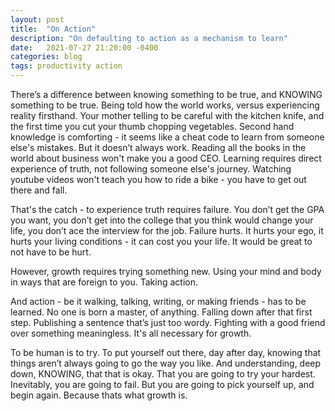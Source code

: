 ```yaml
---
layout: post
title:  "On Action"
description: "On defaulting to action as a mechanism to learn"
date:   2021-07-27 21:20:00 -0400
categories: blog
tags: productivity action
---
```


There’s a difference between knowing something to be true, and KNOWING something to be true.  Being told how the world works, versus experiencing reality firsthand.  Your mother telling to be careful with the kitchen knife, and the first time you cut your thumb chopping vegetables. Second hand knowledge is comforting - it seems like a cheat code to learn from someone else's mistakes.  But it doesn’t always work.  Reading all the books in the world about business won't make you a good CEO.  Learning requires direct experience of truth, not following someone else's journey.  Watching youtube videos won't teach you how to ride a bike - you have to get out there and fall.

That's the catch - to experience truth requires failure.  You don’t get the GPA you want, you don’t get into the college that you think would change your life, you don’t ace the interview for the job.  Failure hurts.  It hurts your ego, it hurts your living conditions - it can cost you your life.  It would be great to not have to be hurt.

However, growth requires trying something new. Using your mind and body in ways that are foreign to you.  Taking action. 

And action - be it walking, talking, writing, or making friends - has to be learned.  No one is born a master, of anything.  Falling down after that first step.  Publishing a sentence that’s just too wordy.  Fighting with a good friend over something meaningless.  It's all necessary for growth.

To be human is to try.  To put yourself out there, day after day, knowing that things aren’t always going to go the way you like.  And understanding, deep down, KNOWING, that that is okay.  That you are going to try your hardest.  Inevitably, you are going to fail.  But you are going to pick yourself up, and begin again.  Because thats what growth is.
